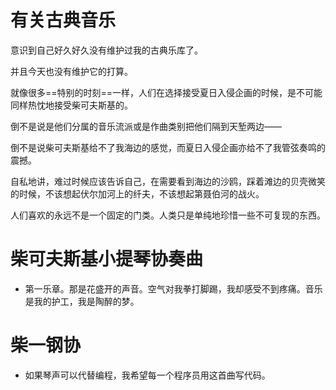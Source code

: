 
# 有关古典音乐

意识到自己好久好久没有维护过我的古典乐库了。

并且今天也没有维护它的打算。

就像很多==特别的时刻==一样，人们在选择接受夏日入侵企画的时候，是不可能同样热忱地接受柴可夫斯基的。

倒不是说是他们分属的音乐流派或是作曲类别把他们隔到天堑两边——

倒不是说柴可夫斯基给不了我海边的感觉，而夏日入侵企画亦给不了我管弦奏鸣的震撼。

自私地讲，难过时候应该告诉自己，在需要看到海边的沙鸥，踩着滩边的贝壳微笑的时候，不该想起伏尔加河上的纤夫，不该想起第聂伯河的战火。

人们喜欢的永远不是一个固定的门类。人类只是单纯地珍惜一些不可复现的东西。

# 柴可夫斯基小提琴协奏曲

- 第一乐章。那是花盛开的声音。空气对我拳打脚踢，我却感受不到疼痛。音乐是我的护工，我是陶醉的梦。


# 柴一钢协

- 如果琴声可以代替编程，我希望每一个程序员用这首曲写代码。

   
